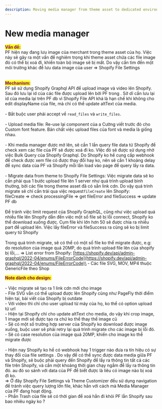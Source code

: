 ```yaml
---
description: Moving media manager from theme asset to dedicated environment(Shopify File)
---
```


# New media manager

<mark style="color:purple;">**Vấn đề:**</mark> \
&#x20;       PF hiện nay đang lưu image của merchant trong theme asset của họ. Việc này sẽ gây ra một vấn đề nghiêm trọng khi theme asset chứa các file image đó có thể bị xoá đi, khiến toàn bộ image sẽ bị mất. Do vậy cần tìm đến một môi trường khác để lưu data image của user => Shopify File Settings\
\
\
<mark style="color:purple;">**Mechanism:**</mark> \
&#x20;    PF sẽ sử dụng Shopify Graphql API để upload image và video lên Shopify. Sau đó lưu lại id của các file được upload lên bởi PF trong . Sở dĩ cần lưu lại id của media lại trên PF db vì Shopify File API khá là hạn chế khi không cho edit displayName của file, mà chỉ có thể update altText của media. \
\
&#x20;  \- Bắt buộc user phải accept  về `read_files` và `write_files`. \
\
&#x20;  \- Upload media file: Re-use lại component của a Cường viết trước đó cho Custom font feature. Bản chất việc upload files của font và media là giống nhau.\
&#x20; \
&#x20; \- Khi media manager được mở lên, sẽ cần 1 lần query file data từ Shopify để check xem các file của PF sẽ được xoá đi ko. VIệc đó sẽ được sử dụng nhờ việc Bulk Query của Shopify Graphql. Do Shopify ko hề cung cấp webhook để check được xem file có được thay đổi hay ko, nên sẽ cần 1 khoảng delay để sync data của PF và Shopify mỗi lần load vào page để query lấy ra data.\
&#x20;\
&#x20; \- Migrate data from theme to Shopify File Settings: Việc migrate data sẽ ko cần phải qua 1 bước upload file lên 1 server như quá trình upload bình thường, bời các file trong theme asset đã có sẵn link cdn. Do vậy quá trình migrate sẽ chỉ cần trải qua việc request`fileCreate` lên Shopify:\
&#x20;              fileCreate => check processingFile => get fileError and fileSuccess => update PF db\
&#x20;   \
&#x20;   Để tránh việc limit request của Shopify GraphQL, cũng như việc upload quá nhiều file lên Shopify dẫn đến việc một số file sẽ bị lỗi connect, Shopify ko thể download xuống được. Cụm file khi lớn hơn 50 sẽ được chia ra nhiều part để upload lên. Việc lấy fileError và fileSuccess ra cũng sẽ ko bị limit query từ Shopify\
&#x20;\
Trong quá trinh migrate, sẽ có thể có một số file ko thể migrate được, e.g: do resolution của image quá 20MP, do quá trình upload file lên của shopify bị lỗi,... => List error from Shopify: [https://shopify.dev/api/admin-graphql/2022-04/enums/FileErrorCode](https://shopify.dev/api/admin-graphql/2022-04/enums/FileErrorCode)\
&#x20;  \- Các file SVG, MOV, MP4 thuộc GenericFile theo Shop\
&#x20;  &#x20;

&#x20;<mark style="color:purple;">**Note dành cho design:**</mark> \
\
\- Việc migrate sẽ tạo ra 1 link cdn mới cho image\
\- File SVG vẫn có thể upload được lên Shopify cũng như PageFly thời điểm hiện tại, bài viết của Shopify bị outdate\
\- Với video thì chỉ cho user upload từ máy của họ, ko thể có option upload từ url\
\- Hiện tại Shopify chỉ cho update altText cho media, do vậy khi crop image, 1 image mới sẽ được tạo ra chứ ko thể thay thế image cũ \
\- Sẽ có một số trường hợp server của Shopify ko download được image xuống, buộc user sẽ phải retry lại quá trình migrate cho các image bị lỗi đó. \
\- Sẽ có case resolution của image quá 20MP, khiến cho image ko thể migrate được\
\
\- Hiện nay Shopify ko hề có webhook hay 1 trigger nào đưa ra tín hiệu có sự thay đổi của file settings . Do vậy để có thể sync được data media giữa PF và Shopify, sẽ buộc phải query đến Shopify để lấy ra thông tin tất cả các file trên Shopify, và cần một khoảng thời gian chạy ngầm để lấy ra thông tin đó. au đó so sánh với data của PF để biết được là liêu có image nào bị xoá đi ko.\
&#x20;\=> Ở đây Shopify File Settings và Theme Customizer đều sử dụng navigation để tránh việc query lượng lớn file, khác hẳn với cách mà Media Manager của PF đang hoạt động.\
\- Phần Trash của file sẽ có thời gian để xoá hẳn đi khỏi PF lẫn Shopify sau bao nhiêu ngày ko ?

